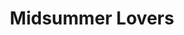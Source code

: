 --- 
title: "Midsummer Lovers"
publishdate: "2019-3-30T16:48:46+02:00"
src: "https://365manga.net/manga/midsummer-lovers"
image: "https://data.365manga.net/images/thumbnails/24385-midsummer-lovers.jpg"
description: "Oneshot from Sayuri Hime 2 A short but sweet story about a girl visiting her first love."
---